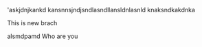 'askjdnjkankd
kansnnsjndjsndlasndllansldnlasnld
knaksndkakdnka

This is new brach


alsmdpamd
 Who are you
